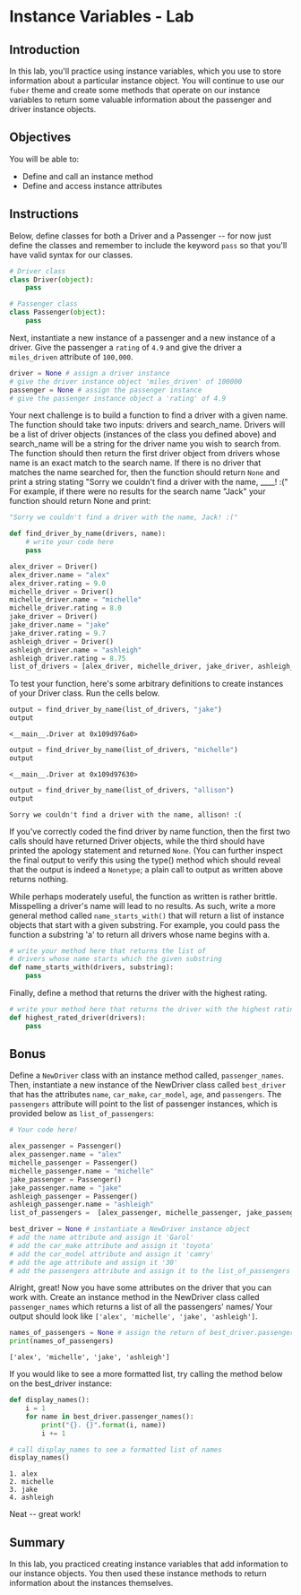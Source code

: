 
# Instance Variables - Lab

## Introduction
In this lab, you'll practice using instance variables, which you use to store information about a particular instance object. You will continue to use our `fuber` theme and create some methods that operate on our instance variables to return some valuable information about the passenger and driver instance objects.

## Objectives

You will be able to:

* Define and call an instance method
* Define and access instance attributes

## Instructions

Below, define classes for both a Driver and a Passenger -- for now just define the classes and remember to include the keyword `pass` so that you'll have valid syntax for our classes.


```python
# Driver class
class Driver(object):
    pass
```


```python
# Passenger class
class Passenger(object):
    pass
```

Next, instantiate a new instance of a passenger and a new instance of a driver. Give the passenger a `rating` of `4.9` and give the driver a `miles_driven` attribute of `100,000`.


```python
driver = None # assign a driver instance
# give the driver instance object 'miles_driven' of 100000
passenger = None # assign the passenger instance
# give the passenger instance object a 'rating' of 4.9
```

Your next challenge is to build a function to find a driver with a given name. The function should take two inputs: drivers and search_name. Drivers will be a list of driver objects (instances of the class you defined above) and search_name will be a string for the driver name you wish to search from. The function should then return the first driver object from drivers whose name is an exact match to the search name. If there is no driver that matches the name searched for, then the function should return `None` and print a string stating "Sorry we couldn't find a driver with the name, ____! :\(" For example, if there were no results for the search name "Jack" your function should return None and print:

```python
"Sorry we couldn't find a driver with the name, Jack! :("
```


```python
def find_driver_by_name(drivers, name):
    # write your code here
    pass
```


```python
alex_driver = Driver()
alex_driver.name = "alex"
alex_driver.rating = 9.0
michelle_driver = Driver()
michelle_driver.name = "michelle"
michelle_driver.rating = 8.0
jake_driver = Driver()
jake_driver.name = "jake"
jake_driver.rating = 9.7
ashleigh_driver = Driver()
ashleigh_driver.name = "ashleigh"
ashleigh_driver.rating = 8.75
list_of_drivers = [alex_driver, michelle_driver, jake_driver, ashleigh_driver]
```

To test your function, here's some arbitrary definitions to create instances of your Driver class. Run the cells below. 


```python
output = find_driver_by_name(list_of_drivers, "jake")
output
```




    <__main__.Driver at 0x109d976a0>




```python
output = find_driver_by_name(list_of_drivers, "michelle")
output
```




    <__main__.Driver at 0x109d97630>




```python
output = find_driver_by_name(list_of_drivers, "allison")
output
```

    Sorry we couldn't find a driver with the name, allison! :(


If you've correctly coded the find driver by name function, then the first two calls should have returned Driver objects, while the third should have printed the apology statement and returned `None`. (You can further inspect the final output to verify this using the type() method which should reveal that the output is indeed a `Nonetype`; a plain call to output as written above returns nothing.


While perhaps moderately useful, the function as written is rather brittle. Misspelling a driver's name will lead to no results. As such, write a more general method called `name_starts_with()` that will return a list of instance objects that start with a given substring. For example, you could pass the function a substring 'a' to return all drivers whose name begins with a.


```python
# write your method here that returns the list of 
# drivers whose name starts which the given substring
def name_starts_with(drivers, substring):
    pass
```

Finally, define a method that returns the driver with the highest rating.


```python
# write your method here that returns the driver with the highest rating
def highest_rated_driver(drivers):
    pass
```

## Bonus

Define a `NewDriver` class with an instance method called, `passenger_names`. Then, instantiate a new instance of the NewDriver class called `best_driver` that has the attributes `name`, `car_make`, `car_model`, `age`, and `passengers`. The `passengers` attribute will point to the list of passenger instances, which is provided below as `list_of_passengers`:


```python
# Your code here!
```


```python
alex_passenger = Passenger()
alex_passenger.name = "alex"
michelle_passenger = Passenger()
michelle_passenger.name = "michelle"
jake_passenger = Passenger()
jake_passenger.name = "jake"
ashleigh_passenger = Passenger()
ashleigh_passenger.name = "ashleigh"
list_of_passengers =  [alex_passenger, michelle_passenger, jake_passenger, ashleigh_passenger]
```


```python
best_driver = None # instantiate a NewDriver instance object
# add the name attribute and assign it 'Garol'
# add the car_make attribute and assign it 'toyota'
# add the car_model attribute and assign it 'camry'
# add the age attribute and assign it '30'
# add the passengers attribute and assign it to the list_of_passengers
```

Alright, great! Now you have some attributes on the driver that you can work with. Create an instance method in the NewDriver class called `passenger_names` which returns a list of all the passengers' names/
Your output should look like `['alex', 'michelle', 'jake', 'ashleigh']`.


```python
names_of_passengers = None # assign the return of best_driver.passenger_names()
print(names_of_passengers)
```

    ['alex', 'michelle', 'jake', 'ashleigh']


If you would like to see a more formatted list, try calling the method below on the best_driver instance:


```python
def display_names():
    i = 1
    for name in best_driver.passenger_names():
        print("{}. {}".format(i, name))
        i += 1

# call display_names to see a formatted list of names
display_names()
```

    1. alex
    2. michelle
    3. jake
    4. ashleigh


Neat -- great work! 

## Summary

In this lab, you practiced creating instance variables that add information to our instance objects. You then used these instance methods to return information about the instances themselves.
